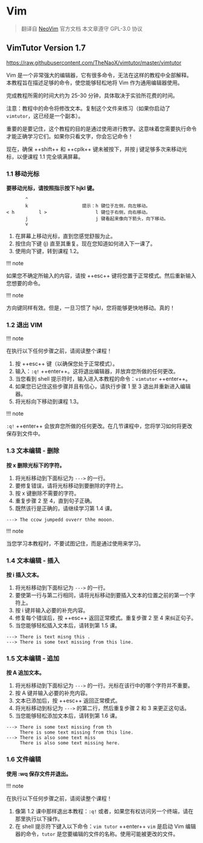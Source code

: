 # Vim

> 翻译自 [NeoVim](https://neovim.io/doc/user/) 官方文档
> 本文章遵守 GPL-3.0 协议

## VimTutor Version 1.7

https://raw.githubusercontent.com/TheNaoX/vimtutor/master/vimtutor

Vim 是一个非常强大的编辑器，它有很多命令，无法在这样的教程中全部解释。本教程旨在描述足够的命令，使您能够轻松地将 Vim 作为通用编辑器使用。

完成教程所需的时间大约为 25-30 分钟，具体取决于实验所花费的时间。

注意：教程中的命令将修改文本。复制这个文件来练习（如果你启动了 `vimtutor`，这已经是一个副本）。

重要的是要记住，这个教程的目的是通过使用进行教学。这意味着您需要执行命令才能正确学习它们。如果你只看文字，你会忘记命令！

现在，确保 ++shift++ 和 ++cplk++ 键未被按下，并按 j 键足够多次来移动光标，以便课程 1.1 完全填满屏幕。

### 1.1 移动光标

**要移动光标，请按照指示按下 hjkl 键。**

```
       ^
       k                    提示：h 键位于左侧，向左移动。
< h         l >                  l 键位于右侧，向右移动。
       j                         j 键看起来像向下箭头，向下移动。
       v
```

1. 在屏幕上移动光标，直到您感觉舒服为止。
2. 按住向下键 (j) 直至其重复。现在您知道如何进入下一课了。
3. 使用向下键，转到课程 1.2。

!!! note

  如果您不确定所输入的内容，请按 ++esc++ 键将您置于正常模式。然后重新输入您想要的命令。

!!! note

  方向键同样有效。但是，一旦习惯了 hjkl，您将能够更快地移动。真的！

### 1.2 退出 VIM

!!! note

  在执行以下任何步骤之前，请阅读整个课程！

1. 按 ++esc++ 键（以确保您处于正常模式）。
2. 输入：`:q!` ++enter++。这将退出编辑器，并放弃您所做的任何更改。
3. 当您看到 shell 提示符时，输入进入本教程的命令：`vimtutor` ++enter++。
4. 如果您已记住这些步骤并且有信心，请执行步骤 1 至 3 退出并重新进入编辑器。
5. 将光标向下移动到课程 1.3。

!!! note

  `:q!` ++enter++ 会放弃您所做的任何更改。在几节课程中，您将学习如何将更改保存到文件中。

### 1.3 文本编辑 - 删除

**按 x 删除光标下的字符。**

1. 将光标移动到下面标记为 `--->` 的一行。
2. 要修复错误，请将光标移动到要删除的字符上。
3. 按 x 键删除不需要的字符。
4. 重复步骤 2 至 4，直到句子正确。
5. 既然该行是正确的，请继续学习第 1.4 课。

```
---> The ccow jumpedd ovverr thhe mooon.
```

!!! note

  当您学习本教程时，不要试图记住，而是通过使用来学习。

### 1.4 文本编辑 - 插入

**按 i 插入文本。**

1. 将光标移动到下面标记为 `--->` 的一行。
2. 要使第一行与第二行相同，请将光标移动到要插入文本的位置之前的第一个字符上。
3. 按 i 键并输入必要的补充内容。
4. 修复每个错误后，按 ++esc++ 返回正常模式。重复步骤 2 至 4 来纠正句子。
5. 当您能够轻松插入文本后，请转到第 1.5 课。

```
---> There is text misng this .
---> There is some text missing from this line.
```

### 1.5 文本编辑 - 追加

**按 A 追加文本。**

1. 将光标移动到下面标记为 `--->` 的一行。光标在该行中的哪个字符并不重要。
2. 按 A 键并输入必要的补充内容。
3. 文本已添加后，按 ++esc++ 返回正常模式。
4. 将光标移动到标记为 `--->` 的第二行，然后重复步骤 2 和 3 来更正这句话。
5. 当您能够轻松添加文本后，请转到第 1.6 课。

```
---> There is some text missing from th
     There is some text missing from this line.
---> There is also some text miss
     There is also some text missing here.
```

### 1.6 文件编辑

**使用 :wq 保存文件并退出。**

!!! note

  在执行以下任何步骤之前，请阅读整个课程！

1. 像第 1.2 课中那样退出本教程：`:q!` 或者，如果您有权访问另一个终端，请在那里执行以下操作。
2. 在 shell 提示符下键入以下命令：`vim tutor` ++enter++ `vim` 是启动 Vim 编辑器的命令，`tutor` 是您要编辑的文件的名称。使用可能被更改的文件。